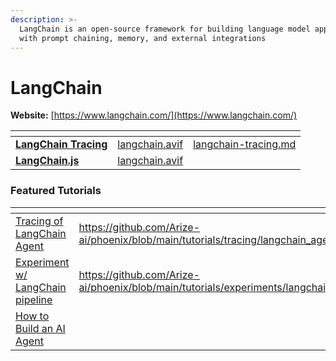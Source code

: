 ```yaml
---
description: >-
  LangChain is an open-source framework for building language model applications
  with prompt chaining, memory, and external integrations
---
```


# LangChain

**Website:** [https://www.langchain.com/](https://www.langchain.com/)

<table data-card-size="large" data-view="cards"><thead><tr><th></th><th data-hidden data-card-cover data-type="files"></th><th data-hidden data-card-target data-type="content-ref"></th></tr></thead><tbody><tr><td><a href="langchain-tracing.md"><strong>LangChain Tracing</strong></a></td><td><a href="../../.gitbook/assets/langchain.avif">langchain.avif</a></td><td><a href="langchain-tracing.md">langchain-tracing.md</a></td></tr><tr><td><a href="langchain.js.md"><strong>LangChain.js</strong></a></td><td><a href="../../.gitbook/assets/langchain.avif">langchain.avif</a></td><td></td></tr></tbody></table>

### Featured Tutorials&#x20;

<table data-view="cards"><thead><tr><th></th><th data-hidden data-card-target data-type="content-ref"></th><th data-hidden data-card-cover data-type="files"></th></tr></thead><tbody><tr><td><a href="https://github.com/Arize-ai/phoenix/blob/main/tutorials/tracing/langchain_agent_tracing_tutorial.ipynb">Tracing of LangChain Agent</a></td><td><a href="https://github.com/Arize-ai/phoenix/blob/main/tutorials/tracing/langchain_agent_tracing_tutorial.ipynb">https://github.com/Arize-ai/phoenix/blob/main/tutorials/tracing/langchain_agent_tracing_tutorial.ipynb</a></td><td><a href="../../.gitbook/assets/Tracing_a_Langchain_Agent_1.jpg">Tracing_a_Langchain_Agent_1.jpg</a></td></tr><tr><td><a href="https://github.com/Arize-ai/phoenix/blob/main/tutorials/experiments/langchain_email_extraction.ipynb">Experiment w/ LangChain pipeline </a></td><td><a href="https://github.com/Arize-ai/phoenix/blob/main/tutorials/experiments/langchain_email_extraction.ipynb">https://github.com/Arize-ai/phoenix/blob/main/tutorials/experiments/langchain_email_extraction.ipynb</a></td><td><a href="../../.gitbook/assets/Experiment_with_a_Langchain_Pipeline_1.jpg">Experiment_with_a_Langchain_Pipeline_1.jpg</a></td></tr><tr><td><a href="https://arize.com/blog/how-to-build-an-ai-agent/">How to Build an AI Agent</a></td><td></td><td><a href="../../.gitbook/assets/How-to-Build-an-AI-Agent-blog-1021x560-1 (1).webp">How-to-Build-an-AI-Agent-blog-1021x560-1 (1).webp</a></td></tr></tbody></table>
